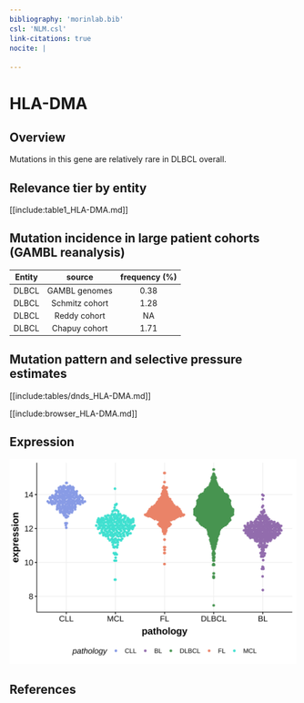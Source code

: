 ```yaml
---
bibliography: 'morinlab.bib'
csl: 'NLM.csl'
link-citations: true
nocite: |
  
---
```

# HLA-DMA

## Overview
Mutations in this gene are relatively rare in DLBCL overall. 

## Relevance tier by entity

[[include:table1_HLA-DMA.md]]

## Mutation incidence in large patient cohorts (GAMBL reanalysis)

|Entity|source        |frequency (%)|
|:------:|:--------------:|:-------------:|
|DLBCL |GAMBL genomes |0.38         |
|DLBCL |Schmitz cohort|1.28         |
|DLBCL |Reddy cohort  |  NA         |
|DLBCL |Chapuy cohort |1.71         |

## Mutation pattern and selective pressure estimates

[[include:tables/dnds_HLA-DMA.md]]



[[include:browser_HLA-DMA.md]]

## Expression
![](images/gene_expression/HLA-DMA_by_pathology.svg)

<!-- FLAGGED FOR TIER 2 -->

<!-- ORIGIN: Unknown -->

## References
